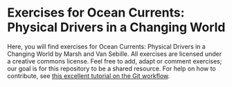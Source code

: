 # Exercises for Ocean Currents: Physical Drivers in a Changing World

Here, you will find exercises for Ocean Currents: Physical Drivers in a Changing World by Marsh and Van Sebille. All exercises are licensed under a creative commons license. Feel free to add, adapt or comment exercises; our goal is for this repository to be a shared resource. For help on how to contribute, see [this excellent tutorial on the Git workflow](https://www.asmeurer.com/git-workflow/).

